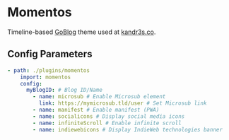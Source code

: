 # Momentos

Timeline-based [GoBlog](https://github.com/jlelse/GoBlog) theme used at [kandr3s.co](https://kandr3s.co).

## Config Parameters
```YAML
- path: ./plugins/momentos
    import: momentos
    config:
      myBlogID: # Blog ID/Name
        - name: microsub # Enable Microsub element
          link: https://mymicrosub.tld/user # Set Microsub link
        - name: manifest # Enable manifest (PWA) 
        - name: socialicons # Display social media icons
        - name: infiniteScroll # Enable infinite scroll
        - name: indiewebicons # Display IndieWeb technologies banner
```
